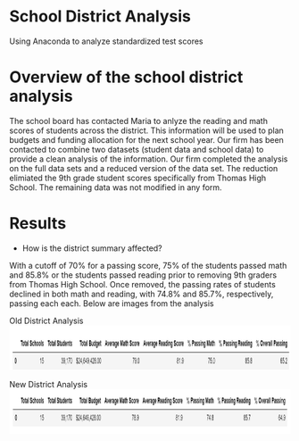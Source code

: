 # School District Analysis
Using Anaconda to analyze standardized test scores

# Overview of the school district analysis
The school board has contacted Maria to anlyze the reading and math scores of students across the district. This information will be used to plan budgets and funding allocation for the next school year. Our firm has been contacted to combine two datasets (student data and school data) to provide a clean analysis of the information. Our firm completed the analysis on the full data sets and a reduced version of the data set. The reduction elimiated the 9th grade student scores specifically from Thomas High School. The remaining data was not modified in any form. 

# Results
* How is the district summary affected?

With a cutoff of 70% for a passing score, 75% of the students passed math and 85.8% or the students passed reading prior to removing 9th graders from Thomas High School. Once removed, the passing rates of students declined in both math and reading, with 74.8% and 85.7%, respectively, passing each each. Below are images from the analysis

Old District Analysis
<img src="https://github.com/jratliff1215/School_District_Analysis/blob/main/School_District_Analysis/Resources/Old%20District%20Summary%202.PNG" width="1300" height="80">


New District Analysis
<img src="https://github.com/jratliff1215/School_District_Analysis/blob/main/School_District_Analysis/Resources/New%20District%20Summary.PNG" width="1300" height="80">
